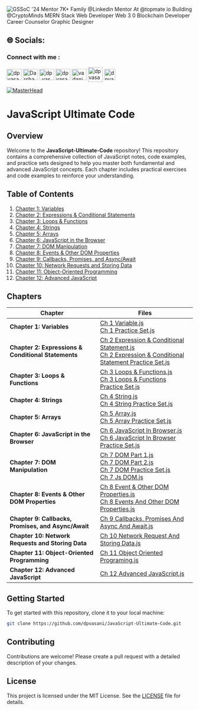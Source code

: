![GSSoC '24 Mentor  7K+ Family @Linkedin  Mentor At @topmate io  Building @CryptoMinds  MERN Stack Web Developer  Web 3 0  Blockchain Developer  Career Counselor  Graphic Designer](https://github.com/user-attachments/assets/fbad9128-07fc-4118-b21f-7da0371384c1)

## 🌐 Socials:


<h3 align="left">Connect with me : </h3>
<p align="left">
  <a href="https://x.com/vasanidarshan56" target="blank"><img align="center" src="https://raw.githubusercontent.com/rahuldkjain/github-profile-readme-generator/master/src/images/icons/Social/twitter.svg" alt="dpvasani_56" height="30" width="40" /></a>
  <a href="https://www.linkedin.com/in/dpvasani56/" target="blank"><img align="center" src="https://raw.githubusercontent.com/rahuldkjain/github-profile-readme-generator/master/src/images/icons/Social/linked-in-alt.svg" alt="Darshan Vasani" height="30" width="40" /></a>
  <a href="https://www.instagram.com/dp_vasani56" target="blank"><img align="center" src="https://raw.githubusercontent.com/rahuldkjain/github-profile-readme-generator/master/src/images/icons/Social/instagram.svg" alt="dp_vasani56" height="30" width="40" /></a>
  <a href="https://leetcode.com/u/dpvasani_56/" target="blank"><img align="center" src="https://raw.githubusercontent.com/rahuldkjain/github-profile-readme-generator/master/src/images/icons/Social/leet-code.svg" alt="dpvasani_56" height="30" width="40" /></a>
  <a href="https://www.geeksforgeeks.org/user/vadanidp0qg/" target="blank"><img align="center" src="https://raw.githubusercontent.com/rahuldkjain/github-profile-readme-generator/master/src/images/icons/Social/geeks-for-geeks.svg" alt="vadanidp0qg" height="30" width="40" /></a>
  <a href="https://linktr.ee/dpvasani56" target="blank"><img align="center" src="https://github.com/dpvasani/dpvasani/assets/109815626/789d1777-6921-4b0f-8740-e85977a95dfc" alt="dpvasani56" height="40" width="40" /></a>
  <a href="https://topmate.io/dpvasani_56" target="blank"><img align="center" src="https://github.com/dpvasani/dpvasani/assets/109815626/32b286b1-8629-4a9f-b264-5616342de401" alt="dpvasani_56" height="30" width="30" /></a>
</p>




[![MasterHead](https://repository-images.githubusercontent.com/588181932/e36ec678-7984-4cdd-8e4c-a3932772ff8e)](https://github.com/dpvasani/JavaScript-Ultimate-Code)

# JavaScript Ultimate Code

## Overview

Welcome to the **JavaScript-Ultimate-Code** repository! This repository contains a comprehensive collection of JavaScript notes, code examples, and practice sets designed to help you master both fundamental and advanced JavaScript concepts. Each chapter includes practical exercises and code examples to reinforce your understanding.

## Table of Contents

1. [Chapter 1: Variables](#chapter-1-variables)
2. [Chapter 2: Expressions & Conditional Statements](#chapter-2-expressions--conditional-statements)
3. [Chapter 3: Loops & Functions](#chapter-3-loops--functions)
4. [Chapter 4: Strings](#chapter-4-strings)
5. [Chapter 5: Arrays](#chapter-5-arrays)
6. [Chapter 6: JavaScript in the Browser](#chapter-6-javascript-in-the-browser)
7. [Chapter 7: DOM Manipulation](#chapter-7-dom-manipulation)
8. [Chapter 8: Events & Other DOM Properties](#chapter-8-events--other-dom-properties)
9. [Chapter 9: Callbacks, Promises, and Async/Await](#chapter-9-callbacks-promises-and-asyncawait)
10. [Chapter 10: Network Requests and Storing Data](#chapter-10-network-requests-and-storing-data)
11. [Chapter 11: Object-Oriented Programming](#chapter-11-object-oriented-programming)
12. [Chapter 12: Advanced JavaScript](#chapter-12-advanced-javascript)

## Chapters

| Chapter | Files                                                   |
|---------|---------------------------------------------------------|
| **Chapter 1: Variables**                           | [Ch 1 Variable.js](Ch%201%20Variable.js) <br> [Ch 1 Practice Set.js](Ch%201%20Practice%20Set.js) |
| **Chapter 2: Expressions & Conditional Statements**| [Ch 2 Expression & Conditional Statement.js](Ch%202%20Expression%20&%20Conditional%20Statement.js) <br> [Ch 2 Expression & Conditional Statement Practice Set.js](Ch%202%20Expression%20&%20Conditional%20Statement%20Practice%20Set.js) |
| **Chapter 3: Loops & Functions**                   | [Ch 3 Loops & Functions.js](Ch%203%20Loops%20&%20Functions.js) <br> [Ch 3 Loops & Functions Practice Set.js](Ch%203%20Loops%20&%20Functions%20Practice%20Set.js) |
| **Chapter 4: Strings**                            | [Ch 4 String.js](Ch%204%20String.js) <br> [Ch 4 String Practice Set.js](Ch%204%20String%20Practice%20Set.js) |
| **Chapter 5: Arrays**                             | [Ch 5 Array.js](Ch%205%20Array.js) <br> [Ch 5 Array Practice Set.js](Ch%205%20Array%20Practice%20Set.js) |
| **Chapter 6: JavaScript in the Browser**           | [Ch 6 JavaScript In Browser.js](Ch%206%20JavaScript%20In%20Browser.js) <br> [Ch 6 JavaScript In Browser Practice Set.js](Ch%206%20JavaScript%20In%20Browser%20Practice%20Set.js) |
| **Chapter 7: DOM Manipulation**                    | [Ch 7 DOM Part 1.js](Ch%207%20DOM%20Part%201.js) <br> [Ch 7 DOM Part 2.js](Ch%207%20DOM%20Part%202.js) <br> [Ch 7 DOM Practice Set.js](Ch%207%20DOM%20Practice%20Set.js) <br> [Ch 7 Js DOM.js](Ch%207%20Js%20DOM.js) |
| **Chapter 8: Events & Other DOM Properties**       | [Ch 8 Event & Other DOM Properties.js](Ch%208%20Event%20&%20Other%20DOM%20Properties.js) <br> [Ch 8 Events And Other DOM Properties.js](Ch%208%20Events%20And%20Other%20DOM%20Properties.js) |
| **Chapter 9: Callbacks, Promises, and Async/Await**| [Ch 9 Callbacks, Promises And Async And Await.js](Ch%209%20Callbacks,%20Promises%20And%20Async%20And%20Await.js) |
| **Chapter 10: Network Requests and Storing Data**  | [Ch 10 Network Request And Storing Data.js](Ch%2010%20Network%20Request%20And%20Storing%20Data.js) |
| **Chapter 11: Object-Oriented Programming**        | [Ch 11 Object Oriented Programing.js](Ch%2011%20Object%20Oriented%20Programing.js) |
| **Chapter 12: Advanced JavaScript**                | [Ch 12 Advanced JavaScript.js](Ch%2012%20Advanced%20JavaScript.js) |

## Getting Started

To get started with this repository, clone it to your local machine:

```bash
git clone https://github.com/dpvasani/JavaScript-Ultimate-Code.git
```

## Contributing

Contributions are welcome! Please create a pull request with a detailed description of your changes.

## License

This project is licensed under the MIT License. See the [LICENSE](LICENSE) file for details.
